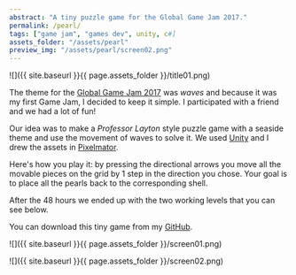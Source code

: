 ```yaml
---
abstract: "A tiny puzzle game for the Global Game Jam 2017."
permalink: /pearl/
tags: ["game jam", "games dev", unity, c#]
assets_folder: "/assets/pearl"
preview_img: "/assets/pearl/screen02.png"
---
```


![]({{ site.baseurl }}{{ page.assets_folder }}/title01.png)

The theme for the [Global Game Jam 2017](https://globalgamejam.org/) was *waves* and because it was my first Game Jam, I decided to keep it simple. I participated with a friend and we had a lot of fun!

Our idea was to make a *Professor Layton* style puzzle game with a seaside theme and use the movement of waves to solve it. We used [Unity](https://unity3d.com/) and I drew the assets in [Pixelmator](http://www.pixelmator.com/).

Here's how you play it: by pressing the directional arrows you move all the movable pieces on the grid by 1 step in the direction you chose. Your goal is to place all the pearls back to the corresponding shell.

After the 48 hours we ended up with the two working levels that you can see below.

You can download this tiny game from my [GitHub](https://github.com/MarcoMoroni/ShellPuzzle).

![]({{ site.baseurl }}{{ page.assets_folder }}/screen01.png)

![]({{ site.baseurl }}{{ page.assets_folder }}/screen02.png)

